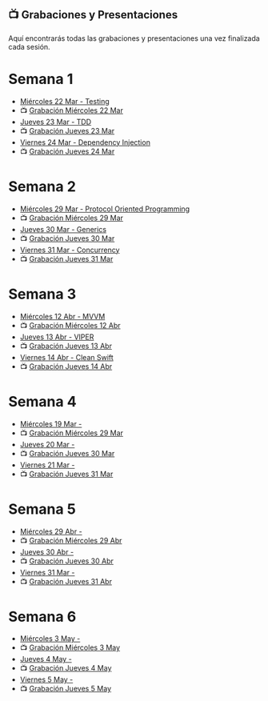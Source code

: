 ## 📺 Grabaciones y Presentaciones
Aquí encontrarás todas las grabaciones y presentaciones una vez finalizada cada sesión.

# Semana 1
- [Miércoles 22 Mar - Testing](https://drive.google.com/file/d/17HOE3KAZzFUbHKPlUaoS4VqZxt4iMtwK/view?usp=sharing)
- 📺 [Grabación Miércoles 22 Mar](https://drive.google.com/file/d/1CcFd5B7lqeGqOlBtFbodDB58iYIv-cdr/view?usp=sharing)
- [Jueves 23 Mar - TDD](https://drive.google.com/file/d/1mzuUlN7WyIcp6uRlX40gU7mjI2MSh2yI/view?usp=sharing)
- 📺 [Grabación Jueves 23 Mar](https://drive.google.com/file/d/1707r1ujvatJ4IJDoxBIDVd0BNVRzCcAs/view?usp=sharing)
- [Viernes 24 Mar - Dependency Injection](https://drive.google.com/file/d/1dU4zhfGfJ65JJ6nvfXeEv4RNXFWWBWCF/view?usp=sharing)
- 📺 [Grabación Jueves 24 Mar](https://drive.google.com/file/d/1fxViuH3R69bJYC_VILYdyoYAVk1GxdTA/view?usp=sharing)

# Semana 2
- [Miércoles 29 Mar - Protocol Oriented Programming]()
- 📺 [Grabación Miércoles 29 Mar]()
- [Jueves 30 Mar - Generics]()
- 📺 [Grabación Jueves 30 Mar]()
- [Viernes 31 Mar - Concurrency]()
- 📺 [Grabación Jueves 31 Mar]()

# Semana 3
- [Miércoles 12 Abr - MVVM]()
- 📺 [Grabación Miércoles 12 Abr]()
- [Jueves 13 Abr - VIPER]()
- 📺 [Grabación Jueves 13 Abr]()
- [Viernes 14 Abr - Clean Swift]()
- 📺 [Grabación Jueves 14 Abr]()

# Semana 4
- [Miércoles 19 Mar - ]()
- 📺 [Grabación Miércoles 29 Mar]()
- [Jueves 20 Mar - ]()
- 📺 [Grabación Jueves 30 Mar]()
- [Viernes 21 Mar - ]()
- 📺 [Grabación Jueves 31 Mar]()

# Semana 5
- [Miércoles 29 Abr - ]()
- 📺 [Grabación Miércoles 29 Abr]()
- [Jueves 30 Abr - ]()
- 📺 [Grabación Jueves 30 Abr]()
- [Viernes 31 Mar - ]()
- 📺 [Grabación Jueves 31 Abr]()

# Semana 6
- [Miércoles 3 May - ]()
- 📺 [Grabación Miércoles 3 May]()
- [Jueves 4 May - ]()
- 📺 [Grabación Jueves 4 May]()
- [Viernes 5 May - ]()
- 📺 [Grabación Jueves 5 May]()

